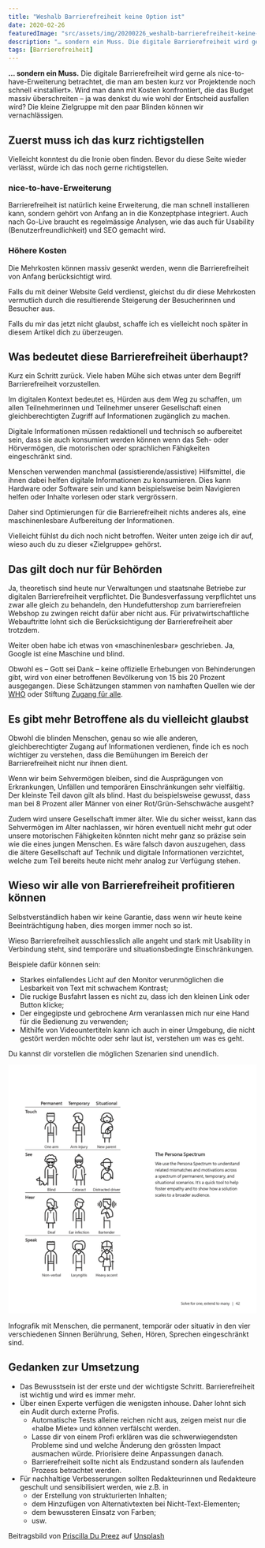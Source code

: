 ```yaml
---
title: "Weshalb Barrierefreiheit keine Option ist"
date: 2020-02-26
featuredImage: "src/assets/img/20200226_weshalb-barrierefreiheit-keine-option-ist_0.jpg"
description: "… sondern ein Muss. Die digitale Barrierefreiheit wird gerne als nice-to-have-Erweiterung betrachtet, die man am besten kurz vor Projektende noch schnell «installiert»."
tags: [Barrierefreiheit]
---
```

**… sondern ein Muss.** Die digitale Barrierefreiheit wird gerne als nice-to-have-Erweiterung betrachtet, die man am besten kurz vor Projektende noch schnell «installiert». Wird man dann mit Kosten konfrontiert, die das Budget massiv überschreiten – ja was denkst du wie wohl der Entscheid ausfallen wird? Die kleine Zielgruppe mit den paar Blinden können wir vernachlässigen.

## Zuerst muss ich das kurz richtigstellen

Vielleicht konntest du die Ironie oben finden. Bevor du diese Seite wieder verlässt, würde ich das noch gerne richtigstellen.

### nice-to-have-Erweiterung

Barrierefreiheit ist natürlich keine Erweiterung, die man schnell installieren kann, sondern gehört von Anfang an in die Konzeptphase integriert. Auch nach Go-Live braucht es regelmässige Analysen, wie das auch für Usability (Benutzerfreundlichkeit) und SEO gemacht wird.

### Höhere Kosten

Die Mehrkosten können massiv gesenkt werden, wenn die Barrierefreiheit von Anfang berücksichtigt wird.

Falls du mit deiner Website Geld verdienst, gleichst du dir diese Mehrkosten vermutlich durch die resultierende Steigerung der Besucherinnen und Besucher aus.

Falls du mir das jetzt nicht glaubst, schaffe ich es vielleicht noch später in diesem Artikel dich zu überzeugen.

## Was bedeutet diese Barrierefreiheit überhaupt?

Kurz ein Schritt zurück. Viele haben Mühe sich etwas unter dem Begriff Barrierefreiheit vorzustellen.

Im digitalen Kontext bedeutet es, Hürden aus dem Weg zu schaffen, um allen Teilnehmerinnen und Teilnehmer unserer Gesellschaft einen gleichberechtigten Zugriff auf Informationen zugänglich zu machen.

Digitale Informationen müssen redaktionell und technisch so aufbereitet sein, dass sie auch konsumiert werden können wenn das Seh- oder Hörvermögen, die motorischen oder sprachlichen Fähigkeiten eingeschränkt sind.

Menschen verwenden manchmal (assistierende/assistive) Hilfsmittel, die ihnen dabei helfen digitale Informationen zu konsumieren. Dies kann Hardware oder Software sein und kann beispielsweise beim Navigieren helfen oder Inhalte vorlesen oder stark vergrössern.

Daher sind Optimierungen für die Barrierefreiheit nichts anderes als, eine maschinenlesbare Aufbereitung der Informationen.

Vielleicht fühlst du dich noch nicht betroffen. Weiter unten zeige ich dir auf, wieso auch du zu dieser «Zielgruppe» gehörst.

## Das gilt doch nur für Behörden

Ja, theoretisch sind heute nur Verwaltungen und staatsnahe Betriebe zur digitalen Barrierefreiheit verpflichtet. Die Bundesverfassung verpflichtet uns zwar alle gleich zu behandeln, den Hundefuttershop zum barrierefreien Webshop zu zwingen reicht dafür aber nicht aus. Für privatwirtschaftliche Webauftritte lohnt sich die Berücksichtigung der Barrierefreiheit aber trotzdem.

Weiter oben habe ich etwas von «maschinenlesbar» geschrieben. Ja, Google ist eine Maschine und blind.

Obwohl es – Gott sei Dank – keine offizielle Erhebungen von Behinderungen gibt, wird von einer betroffenen Bevölkerung von 15 bis 20 Prozent ausgegangen. Diese Schätzungen stammen von namhaften Quellen wie der [WHO](https://www.who.int/news-room/fact-sheets/detail/disability-and-health) oder Stiftung [Zugang für alle](https://www.access-for-all.ch/assets/2020-02-26/Accessibilty_Studie/2016/Infografik_SchweizerAccessibilityStudie2016.pdf).

## Es gibt mehr Betroffene als du vielleicht glaubst

Obwohl die blinden Menschen, genau so wie alle anderen, gleichberechtigter Zugang auf Informationen verdienen, finde ich es noch wichtiger zu verstehen, dass die Bemühungen im Bereich der Barrierefreiheit nicht nur ihnen dient.

Wenn wir beim Sehvermögen bleiben, sind die Ausprägungen von Erkrankungen, Unfällen und temporären Einschränkungen sehr vielfältig. Der kleinste Teil davon gilt als blind. Hast du beispielsweise gewusst, dass man bei 8 Prozent aller Männer von einer Rot/Grün-Sehschwäche ausgeht?

Zudem wird unsere Gesellschaft immer älter. Wie du sicher weisst, kann das Sehvermögen im Alter nachlassen, wir hören eventuell nicht mehr gut oder unsere motorischen Fähigkeiten könnten nicht mehr ganz so präzise sein wie die eines jungen Menschen. Es wäre falsch davon auszugehen, dass die ältere Gesellschaft auf Technik und digitale Informationen verzichtet, welche zum Teil bereits heute nicht mehr analog zur Verfügung stehen.

## Wieso wir alle von Barrierefreiheit profitieren können

Selbstverständlich haben wir keine Garantie, dass wenn wir heute keine Beeinträchtigung haben, dies morgen immer noch so ist.

Wieso Barrierefreiheit ausschliesslich alle angeht und stark mit Usability in Verbindung steht, sind temporäre und situationsbedingte Einschränkungen.

Beispiele dafür können sein:

- Starkes einfallendes Licht auf den Monitor verunmöglichen die Lesbarkeit von Text mit schwachem Kontrast;
- Die ruckige Busfahrt lassen es nicht zu, dass ich den kleinen Link oder Button klicke;
- Der eingegipste und gebrochene Arm veranlassen mich nur eine Hand für die Bedienung zu verwenden;
- Mithilfe von Videountertiteln kann ich auch in einer Umgebung, die nicht gestört werden möchte oder sehr laut ist, verstehen um was es geht.

Du kannst dir vorstellen die möglichen Szenarien sind unendlich.

![Seite aus dem Inclusive 101 Toolkit Flyer von Microsoft Design: microsoft.com/design/inclusive](src/assets/img/20200226_weshalb-barrierefreiheit-keine-option-ist_1.png)

Infografik mit Menschen, die permanent, temporär oder situativ in den vier verschiedenen Sinnen Berührung, Sehen, Hören, Sprechen eingeschränkt sind.

## Gedanken zur Umsetzung

- Das Bewusstsein ist der erste und der wichtigste Schritt. Barrierefreiheit ist wichtig und wird es immer mehr.
- Über einen Experte verfügen die wenigsten inhouse. Daher lohnt sich ein Audit durch externe Profis.
	- Automatische Tests alleine reichen nicht aus, zeigen meist nur die «halbe Miete» und können verfälscht werden.
	- Lasse dir von einem Profi erklären was die schwerwiegendsten Probleme sind und welche Änderung den grössten Impact ausmachen würde. Priorisiere deine Anpassungen danach.
	- Barrierefreiheit sollte nicht als Endzustand sondern als laufenden Prozess betrachtet werden.
- Für nachhaltige Verbesserungen sollten Redakteurinnen und Redakteure geschult und sensibilisiert werden, wie z.B. in
	- der Erstellung von strukturierten Inhalten;
	- dem Hinzufügen von Alternativtexten bei Nicht-Text-Elementen;
	- dem bewussteren Einsatz von Farben;
	- usw.

Beitragsbild von [Priscilla Du Preez](https://unsplash.com/@priscilladupreez?utm_source=unsplash&utm_medium=referral&utm_content=creditCopyText) auf [Unsplash](https://unsplash.com/s/photos/old-man-laptop-airport?utm_source=unsplash&utm_medium=referral&utm_content=creditCopyText)

